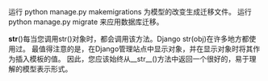 运行 python manage.py makemigrations 为模型的改变生成迁移文件。
运行 python manage.py migrate 来应用数据库迁移。

__str__()每当您调用str()对象时，都会调用该方法。Django str(obj)在许多地方都使用过。
最值得注意的是，在Django管理站点中显示对象，并在显示对象时将其作为插入模板的值。
因此，您应该始终从__str__()方法中返回一个很好的，易于理解的模型表示形式。
